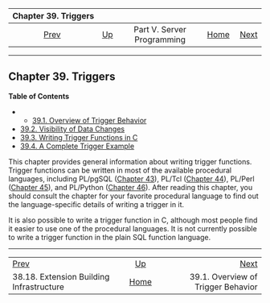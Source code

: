 

|                         Chapter 39. Triggers                         |                                                            |                            |                                                       |                                                                       |
| :------------------------------------------------------------------: | :--------------------------------------------------------- | :------------------------: | ----------------------------------------------------: | --------------------------------------------------------------------: |
| [Prev](extend-pgxs.html "38.18. Extension Building Infrastructure")  | [Up](server-programming.html "Part V. Server Programming") | Part V. Server Programming | [Home](index.html "PostgreSQL 17devel Documentation") |  [Next](trigger-definition.html "39.1. Overview of Trigger Behavior") |

***

## Chapter 39. Triggers

**Table of Contents**

  * *   [39.1. Overview of Trigger Behavior](trigger-definition.html)
  * [39.2. Visibility of Data Changes](trigger-datachanges.html)
  * [39.3. Writing Trigger Functions in C](trigger-interface.html)
  * [39.4. A Complete Trigger Example](trigger-example.html)

This chapter provides general information about writing trigger functions. Trigger functions can be written in most of the available procedural languages, including PL/pgSQL ([Chapter 43](plpgsql.html "Chapter 43. PL/pgSQL — SQL Procedural Language")), PL/Tcl ([Chapter 44](pltcl.html "Chapter 44. PL/Tcl — Tcl Procedural Language")), PL/Perl ([Chapter 45](plperl.html "Chapter 45. PL/Perl — Perl Procedural Language")), and PL/Python ([Chapter 46](plpython.html "Chapter 46. PL/Python — Python Procedural Language")). After reading this chapter, you should consult the chapter for your favorite procedural language to find out the language-specific details of writing a trigger in it.

It is also possible to write a trigger function in C, although most people find it easier to use one of the procedural languages. It is not currently possible to write a trigger function in the plain SQL function language.

***

|                                                                      |                                                            |                                                                       |
| :------------------------------------------------------------------- | :--------------------------------------------------------: | --------------------------------------------------------------------: |
| [Prev](extend-pgxs.html "38.18. Extension Building Infrastructure")  | [Up](server-programming.html "Part V. Server Programming") |  [Next](trigger-definition.html "39.1. Overview of Trigger Behavior") |
| 38.18. Extension Building Infrastructure                             |    [Home](index.html "PostgreSQL 17devel Documentation")   |                                    39.1. Overview of Trigger Behavior |
